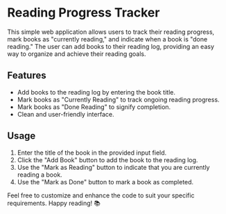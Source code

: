 # Reading Progress Tracker

This simple web application allows users to track their reading progress, mark books as "currently reading," and indicate when a book is "done reading." The user can add books to their reading log, providing an easy way to organize and achieve their reading goals.

## Features

- Add books to the reading log by entering the book title.
- Mark books as "Currently Reading" to track ongoing reading progress.
- Mark books as "Done Reading" to signify completion.
- Clean and user-friendly interface.

## Usage

1. Enter the title of the book in the provided input field.
2. Click the "Add Book" button to add the book to the reading log.
3. Use the "Mark as Reading" button to indicate that you are currently reading a book.
4. Use the "Mark as Done" button to mark a book as completed.

Feel free to customize and enhance the code to suit your specific requirements. Happy reading! 📚
